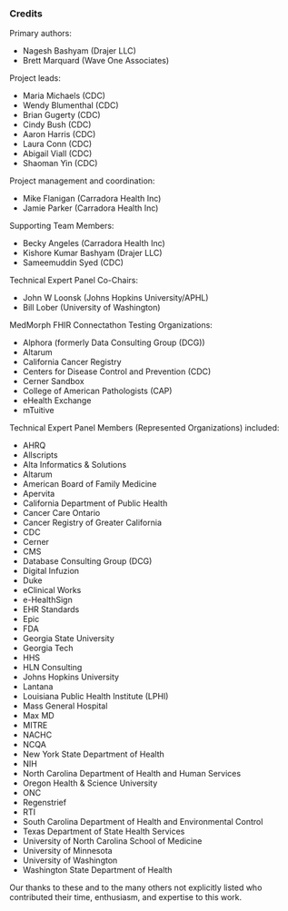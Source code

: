 ### Credits
Primary authors:

* Nagesh Bashyam (Drajer LLC)
* Brett Marquard (Wave One Associates)

Project leads:

* Maria Michaels (CDC)
* Wendy Blumenthal (CDC)
* Brian Gugerty (CDC)
* Cindy Bush (CDC)
* Aaron Harris (CDC)
* Laura Conn (CDC)
* Abigail Viall (CDC)
* Shaoman Yin (CDC)

Project management and coordination:

* Mike Flanigan (Carradora Health Inc)
* Jamie Parker (Carradora Health Inc)

Supporting Team Members: 

* Becky Angeles (Carradora Health Inc)
* Kishore Kumar Bashyam (Drajer LLC)
* Sameemuddin Syed (CDC)

Technical Expert Panel Co-Chairs:

* John W Loonsk (Johns Hopkins University/APHL)
* Bill Lober (University of Washington)

MedMorph FHIR Connectathon Testing Organizations:

* Alphora (formerly Data Consulting Group (DCG))
* Altarum
* California Cancer Registry
* Centers for Disease Control and Prevention (CDC)
* Cerner Sandbox
* College of American Pathologists (CAP)
* eHealth Exchange
* mTuitive

Technical Expert Panel Members (Represented Organizations) included:

* AHRQ
* Allscripts
* Alta Informatics & Solutions
* Altarum
* American Board of Family Medicine
* Apervita
* California Department of Public Health
* Cancer Care Ontario
* Cancer Registry of Greater California
* CDC
* Cerner
* CMS
* Database Consulting Group (DCG)
* Digital Infuzion
* Duke
* eClinical Works
* e-HealthSign
* EHR Standards
* Epic
* FDA
* Georgia State University
* Georgia Tech
* HHS
* HLN Consulting
* Johns Hopkins University
* Lantana
* Louisiana Public Health Institute (LPHI)
* Mass General Hospital 
* Max MD
* MITRE
* NACHC
* NCQA
* New York State Department of Health
* NIH
* North Carolina Department of Health and Human Services
* Oregon Health & Science University
* ONC
* Regenstrief
* RTI
* South Carolina Department of Health and Environmental Control
* Texas Department of State Health Services
* University of North Carolina School of Medicine
* University of Minnesota
* University of Washington
* Washington State Department of Health



Our thanks to these and to the many others not explicitly listed who contributed their time, enthusiasm, and expertise to this work.
